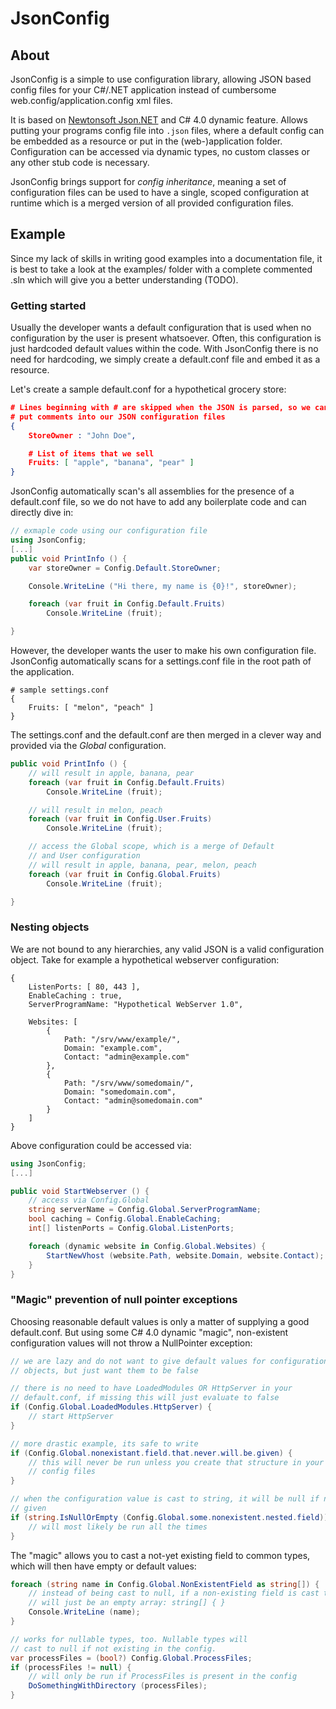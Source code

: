 # JsonConfig

## About

JsonConfig is a simple to use configuration library, allowing JSON based config files for your C#/.NET application instead of cumbersome web.config/application.config xml files.

It is based on [Newtonsoft Json.NET](https://www.newtonsoft.com/json) and C# 4.0 dynamic feature. Allows putting your programs config file into `.json` files, where a default config can be embedded as a resource or put in the (web-)application folder. Configuration can be accessed via dynamic types, no custom classes or any other stub code is necessary.

JsonConfig brings support for *config inheritance*, meaning a set of configuration files can be used to have a single, scoped configuration at runtime which is a merged version of all provided configuration files.

## Example

Since my lack of skills in writing good examples into a documentation file, it is best to take a look at the examples/ folder with a complete commented .sln which will give you a better understanding (TODO).

### Getting started

Usually the developer wants a default configuration that is used when no configuration by the user is present whatsoever. Often, this configuration is just hardcoded default values within the code. With JsonConfig there is no need for hardcoding, we simply create a default.conf file and embed it as a resource.

Let's create a sample default.conf for a hypothetical grocery store:

```json
# Lines beginning with # are skipped when the JSON is parsed, so we can
# put comments into our JSON configuration files
{
	StoreOwner : "John Doe",

	# List of items that we sell
	Fruits: [ "apple", "banana", "pear" ]
}
```

JsonConfig automatically scan's all assemblies for the presence of a default.conf file, so we do not have to add any boilerplate code and can directly dive in:

```csharp
// exmaple code using our configuration file
using JsonConfig;
[...]
public void PrintInfo () {
	var storeOwner = Config.Default.StoreOwner;

	Console.WriteLine ("Hi there, my name is {0}!", storeOwner);

	foreach (var fruit in Config.Default.Fruits)
		Console.WriteLine (fruit);

}
```

However, the developer wants the user to make his own configuration file. JsonConfig automatically scans for a settings.conf file in the root path of the application.

```
# sample settings.conf
{
	Fruits: [ "melon", "peach" ]
}
```

The settings.conf and the default.conf are then merged in a clever way and provided via the *Global* configuration.

```csharp
public void PrintInfo () {
	// will result in apple, banana, pear 
	foreach (var fruit in Config.Default.Fruits)
		Console.WriteLine (fruit);

	// will result in melon, peach
	foreach (var fruit in Config.User.Fruits)
		Console.WriteLine (fruit);

	// access the Global scope, which is a merge of Default
	// and User configuration
	// will result in apple, banana, pear, melon, peach
	foreach (var fruit in Config.Global.Fruits)
		Console.WriteLine (fruit);

}
```

### Nesting objects

We are not bound to any hierarchies, any valid JSON is a valid configuration object. Take for example a hypothetical webserver configuration:

```
{
	ListenPorts: [ 80, 443 ],
	EnableCaching : true,
	ServerProgramName: "Hypothetical WebServer 1.0",

	Websites: [
		{
			Path: "/srv/www/example/",
			Domain: "example.com",
			Contact: "admin@example.com"
		},
		{
			Path: "/srv/www/somedomain/",
			Domain: "somedomain.com",
			Contact: "admin@somedomain.com"
		}
	]
}	
```

Above configuration could be accessed via:

```csharp
using JsonConfig;
[...]

public void StartWebserver () {
	// access via Config.Global
	string serverName = Config.Global.ServerProgramName;
	bool caching = Config.Global.EnableCaching;
	int[] listenPorts = Config.Global.ListenPorts;

	foreach (dynamic website in Config.Global.Websites) {
		StartNewVhost (website.Path, website.Domain, website.Contact);
	}
}
```

### "Magic" prevention of null pointer exceptions

Choosing reasonable default values is only a matter of supplying a good default.conf. But using some C# 4.0 dynamic "magic", non-existent configuration values will not throw a NullPointer exception:

```csharp
// we are lazy and do not want to give default values for configuration
// objects, but just want them to be false

// there is no need to have LoadedModules OR HttpServer in your
// default.conf, if missing this will just evaluate to false
if (Config.Global.LoadedModules.HttpServer) {
	// start HttpServer
}

// more drastic example, its safe to write
if (Config.Global.nonexistant.field.that.never.will.be.given) {
	// this will never be run unless you create that structure in your
	// config files
}

// when the configuration value is cast to string, it will be null if not
// given
if (string.IsNullOrEmpty (Config.Global.some.nonexistent.nested.field)) {
	// will most likely be run all the times
}
```

The "magic" allows you to cast a not-yet existing field to common types, which will then have empty or default values:

```csharp
foreach (string name in Config.Global.NonExistentField as string[]) {
	// instead of being cast to null, if a non-existing field is cast to string[] it
	// will just be an empty array: string[] { }
	Console.WriteLine (name);
}

// works for nullable types, too. Nullable types will
// cast to null if not existing in the config.
var processFiles = (bool?) Config.Global.ProcessFiles;
if (processFiles != null) {
	// will only be run if ProcessFiles is present in the config
	DoSomethingWithDirectory (processFiles);
}
```

